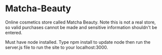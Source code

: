 # Matcha-Beauty

Online cosmetics store called Matcha Beauty. Note this is not a real store, so valid purchases cannot be made and sensitive 
information shouldn't be entered.

Must have node installed. Type npm install to update node then run the server.js file to run the site to your localhost:3000. 

